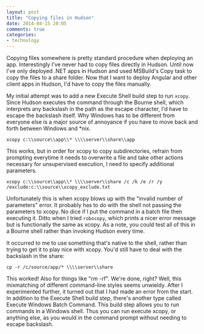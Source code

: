 ```yaml
---
layout: post
title: "Copying files in Hudson"
date: 2014-04-15 20:05
comments: true
categories:
- technology
---
```

Copying files somewhere is pretty standard procedure when deploying an app.  Interestingly I've never had to copy files directly in Hudson.  Until now I've only deployed .NET apps in Hudson and used MSBuild's Copy task to copy the files to a share folder.  Now that I want to deploy Angular and other client apps in Hudson, I'd have to copy the files manually.

My initial attempt was to add a new Execute Shell build step to run `xcopy`.  Since Hudson executes the command through the Bourne shell, which interprets any backslash in the path as the escape character, I'd have to escape the backslash itself.  Why Windows has to be different from everyone else is a major source of annoyance if you have to move back and forth between Windows and *nix.
```
xcopy c:\\source\\app\\* \\\\server\\share\\app
```
This works, but in order for xcopy to copy subdirectories, refrain from prompting everytime it needs to overwrite a file and take other actions necessary for unsupervised execution, I need to specify additional parameters.
```
xcopy c:\\source\\app\\* \\\\server\\share /c /k /e /r /y /exclude:c:\\source\\xcopy_exclude.txt
```
Unfortunately this is when xcopy blows up with the "invalid number of parameters" error.  It probably has to do with the shell not passing the parameters to xcopy.  No dice if I put the command in a batch file then executing it.  Ditto when I tried `robocopy`, which prints a nicer error message but is functionally the same as xcopy.  As a note, you could test all of this in a Bourne shell rather than invoking Hudson every time.

It occurred to me to use something that's native to the shell, rather than trying to get it to play nice with xcopy.  You'd still have to deal with the backslash in the share:
```
cp -r /c/source/app/* \\\\server\\share
```

This worked!  Also for things like "rm -rf".  We're done, right?  Well, this mixmatching of different command-line styles seems unwieldy.  After I experimented further, it turned out that I had made an error from the start.  In addition to the Execute Shell build step, there's another type called Execute Windows Batch Command.  This build step allows you to run commands in a Windows shell.  Thus you can run execute xcopy, or anything else, as you would in the command prompt without needing to escape backslash.